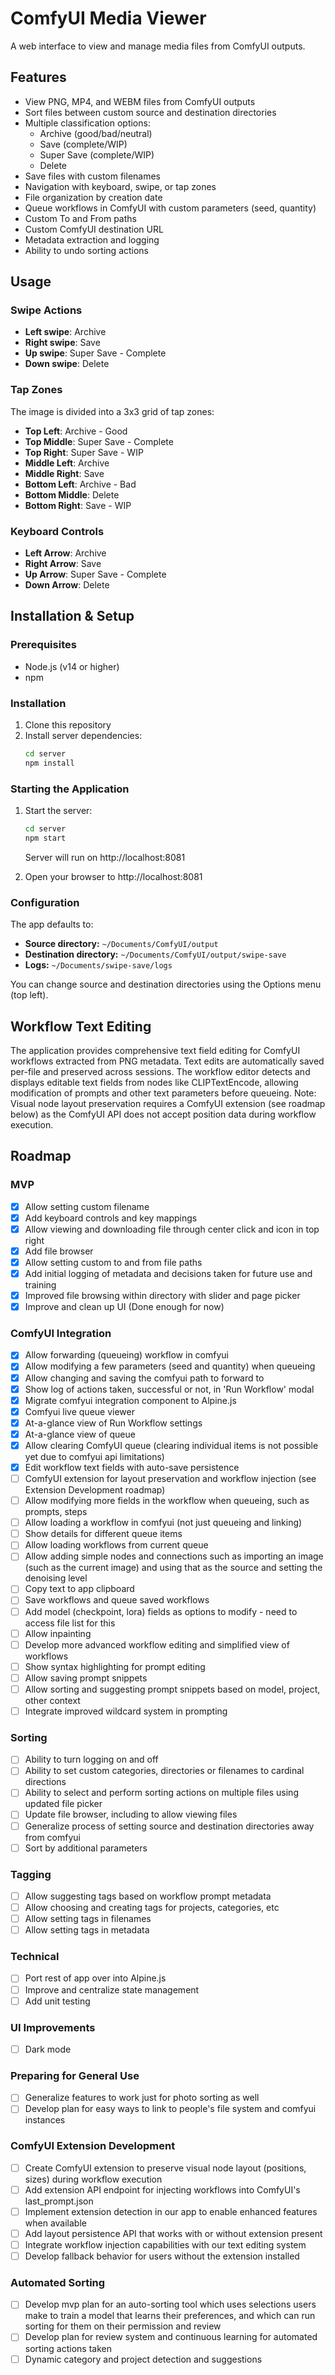 # ComfyUI Media Viewer

A web interface to view and manage media files from ComfyUI outputs.

## Features
- View PNG, MP4, and WEBM files from ComfyUI outputs
- Sort files between custom source and destination directories
- Multiple classification options:
  - Archive (good/bad/neutral)
  - Save (complete/WIP)
  - Super Save (complete/WIP)
  - Delete
- Save files with custom filenames
- Navigation with keyboard, swipe, or tap zones
- File organization by creation date
- Queue workflows in ComfyUI with custom parameters (seed, quantity)
- Custom To and From paths
- Custom ComfyUI destination URL
- Metadata extraction and logging
- Ability to undo sorting actions

## Usage

### Swipe Actions
- **Left swipe**: Archive
- **Right swipe**: Save
- **Up swipe**: Super Save - Complete
- **Down swipe**: Delete

### Tap Zones
The image is divided into a 3x3 grid of tap zones:
- **Top Left**: Archive - Good
- **Top Middle**: Super Save - Complete
- **Top Right**: Super Save - WIP
- **Middle Left**: Archive
- **Middle Right**: Save
- **Bottom Left**: Archive - Bad
- **Bottom Middle**: Delete
- **Bottom Right**: Save - WIP

### Keyboard Controls
- **Left Arrow**: Archive
- **Right Arrow**: Save
- **Up Arrow**: Super Save - Complete
- **Down Arrow**: Delete

## Installation & Setup

### Prerequisites
- Node.js (v14 or higher)
- npm

### Installation
1. Clone this repository
2. Install server dependencies:
   ```bash
   cd server
   npm install
   ```

### Starting the Application
1. Start the server:
   ```bash
   cd server
   npm start
   ```
   Server will run on http://localhost:8081

2. Open your browser to http://localhost:8081

### Configuration
The app defaults to:
- **Source directory:** `~/Documents/ComfyUI/output`
- **Destination directory:** `~/Documents/ComfyUI/output/swipe-save`
- **Logs:** `~/Documents/swipe-save/logs`

You can change source and destination directories using the Options menu (top left).

## Workflow Text Editing

The application provides comprehensive text field editing for ComfyUI workflows extracted from PNG metadata.
Text edits are automatically saved per-file and preserved across sessions. The workflow editor detects and
displays editable text fields from nodes like CLIPTextEncode, allowing modification of prompts and other
text parameters before queueing. Note: Visual node layout preservation requires a ComfyUI extension
(see roadmap below) as the ComfyUI API does not accept position data during workflow execution.

## Roadmap

### MVP
- [x] Allow setting custom filename
- [x] Add keyboard controls and key mappings
- [x] Allow viewing and downloading file through center click and icon in top right
- [x] Add file browser
- [x] Allow setting custom to and from file paths
- [x] Add initial logging of metadata and decisions taken for future use and training
- [x] Improved file browsing within directory with slider and page picker
- [x] Improve and clean up UI (Done enough for now)

### ComfyUI Integration
- [x] Allow forwarding (queueing) workflow in comfyui
- [x] Allow modifying a few parameters (seed and quantity) when queueing
- [x] Allow changing and saving the comfyui path to forward to
- [x] Show log of actions taken, successful or not, in 'Run Workflow' modal
- [x] Migrate comfyui integration component to Alpine.js
- [x] Comfyui live queue viewer
- [x] At-a-glance view of Run Workflow settings
- [x] At-a-glance view of queue
- [x] Allow clearing ComfyUI queue (clearing individual items is not possible yet due to comfyui api limitations)
- [x] Edit workflow text fields with auto-save persistence
- [ ] ComfyUI extension for layout preservation and workflow injection (see Extension Development roadmap)
- [ ] Allow modifying more fields in the workflow when queueing, such as prompts, steps
- [ ] Allow loading a workflow in comfyui (not just queueing and linking)
- [ ] Show details for different queue items
- [ ] Allow loading workflows from current queue
- [ ] Allow adding simple nodes and connections such as importing an image (such as the current image) and using that as the source and setting the denoising level
- [ ] Copy text to app clipboard
- [ ] Save workflows and queue saved workflows
- [ ] Add model (checkpoint, lora) fields as options to modify - need to access file list for this
- [ ] Allow inpainting
- [ ] Develop more advanced workflow editing and simplified view of workflows
- [ ] Show syntax highlighting for prompt editing
- [ ] Allow saving prompt snippets
- [ ] Allow sorting and suggesting prompt snippets based on model, project, other context
- [ ] Integrate improved wildcard system in prompting

### Sorting
- [ ] Ability to turn logging on and off
- [ ] Ability to set custom categories, directories or filenames to cardinal directions
- [ ] Ability to select and perform sorting actions on multiple files using updated file picker
- [ ] Update file browser, including to allow viewing files
- [ ] Generalize process of setting source and destination directories away from comfyui
- [ ] Sort by additional parameters

### Tagging
- [ ] Allow suggesting tags based on workflow prompt metadata
- [ ] Allow choosing and creating tags for projects, categories, etc
- [ ] Allow setting tags in filenames
- [ ] Allow setting tags in metadata

### Technical
- [ ] Port rest of app over into Alpine.js
- [ ] Improve and centralize state management
- [ ] Add unit testing

### UI Improvements
- [ ] Dark mode

### Preparing for General Use
- [ ] Generalize features to work just for photo sorting as well
- [ ] Develop plan for easy ways to link to people's file system and comfyui instances

### ComfyUI Extension Development
- [ ] Create ComfyUI extension to preserve visual node layout (positions, sizes) during workflow execution
- [ ] Add extension API endpoint for injecting workflows into ComfyUI's last_prompt.json
- [ ] Implement extension detection in our app to enable enhanced features when available
- [ ] Add layout persistence API that works with or without extension present
- [ ] Integrate workflow injection capabilities with our text editing system
- [ ] Develop fallback behavior for users without the extension installed

### Automated Sorting
- [ ] Develop mvp plan for an auto-sorting tool which uses selections users make to train a model that learns their preferences, and which can run sorting for them on their permission and review
- [ ] Develop plan for review system and continuous learning for automated sorting actions taken
- [ ] Dynamic category and project detection and suggestions
